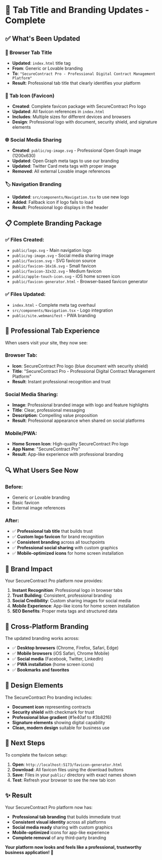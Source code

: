 # 🎯 Tab Title and Branding Updates - Complete

## ✅ What's Been Updated

### 📑 Browser Tab Title
- **Updated**: `index.html` title tag
- **From**: Generic or Lovable branding
- **To**: `"SecureContract Pro - Professional Digital Contract Management Platform"`
- **Result**: Professional tab title that clearly identifies your platform

### 🎨 Tab Icon (Favicon)
- **Created**: Complete favicon package with SecureContract Pro logo
- **Updated**: All favicon references in `index.html`
- **Includes**: Multiple sizes for different devices and browsers
- **Design**: Professional logo with document, security shield, and signature elements

### 🌐 Social Media Sharing
- **Created**: `public/og-image.svg` - Professional Open Graph image (1200x630)
- **Updated**: Open Graph meta tags to use our branding
- **Updated**: Twitter Card meta tags with proper image
- **Removed**: All external Lovable image references

### 🏷️ Navigation Branding
- **Updated**: `src/components/Navigation.tsx` to use new logo
- **Added**: Fallback icon if logo fails to load
- **Result**: Professional logo displays in the header

## 📋 Complete Branding Package

### ✅ Files Created:
- `public/logo.svg` - Main navigation logo
- `public/og-image.svg` - Social media sharing image
- `public/favicon.svg` - SVG favicon source
- `public/favicon-16x16.svg` - Small favicon
- `public/favicon-32x32.svg` - Medium favicon
- `public/apple-touch-icon.svg` - iOS home screen icon
- `public/favicon-generator.html` - Browser-based favicon generator

### ✅ Files Updated:
- `index.html` - Complete meta tag overhaul
- `src/components/Navigation.tsx` - Logo integration
- `public/site.webmanifest` - PWA branding

## 🎯 Professional Tab Experience

When users visit your site, they now see:

### Browser Tab:
- **Icon**: SecureContract Pro logo (blue document with security shield)
- **Title**: "SecureContract Pro - Professional Digital Contract Management Platform"
- **Result**: Instant professional recognition and trust

### Social Media Sharing:
- **Image**: Professional branded image with logo and feature highlights
- **Title**: Clear, professional messaging
- **Description**: Compelling value proposition
- **Result**: Professional appearance when shared on social platforms

### Mobile/PWA:
- **Home Screen Icon**: High-quality SecureContract Pro logo
- **App Name**: "SecureContract Pro"
- **Result**: App-like experience with professional branding

## 🔍 What Users See Now

### Before:
- Generic or Lovable branding
- Basic favicon
- External image references

### After:
- ✅ **Professional tab title** that builds trust
- ✅ **Custom logo favicon** for brand recognition
- ✅ **Consistent branding** across all touchpoints
- ✅ **Professional social sharing** with custom graphics
- ✅ **Mobile-optimized icons** for home screen installation

## 🚀 Brand Impact

Your SecureContract Pro platform now provides:

1. **Instant Recognition**: Professional logo in browser tabs
2. **Trust Building**: Consistent, professional branding
3. **Social Credibility**: Custom sharing images for social media
4. **Mobile Experience**: App-like icons for home screen installation
5. **SEO Benefits**: Proper meta tags and structured data

## 📱 Cross-Platform Branding

The updated branding works across:
- ✅ **Desktop browsers** (Chrome, Firefox, Safari, Edge)
- ✅ **Mobile browsers** (iOS Safari, Chrome Mobile)
- ✅ **Social media** (Facebook, Twitter, LinkedIn)
- ✅ **PWA installation** (home screen icons)
- ✅ **Bookmarks and favorites**

## 🎨 Design Elements

The SecureContract Pro branding includes:
- **Document icon** representing contracts
- **Security shield** with checkmark for trust
- **Professional blue gradient** (#1e40af to #3b82f6)
- **Signature elements** showing digital capability
- **Clean, modern design** suitable for business use

## 🔧 Next Steps

To complete the favicon setup:
1. **Open**: `http://localhost:5173/favicon-generator.html`
2. **Download**: All favicon files using the download buttons
3. **Save**: Files in your `public/` directory with exact names shown
4. **Test**: Refresh your browser to see the new tab icon

## ✨ Result

Your SecureContract Pro platform now has:
- **Professional tab branding** that builds immediate trust
- **Consistent visual identity** across all platforms
- **Social media ready** sharing with custom graphics
- **Mobile-optimized** icons for app-like experience
- **Complete removal** of any third-party branding

**Your platform now looks and feels like a professional, trustworthy business application! 🎉**
